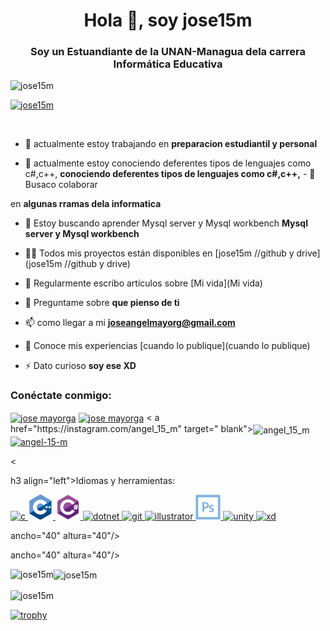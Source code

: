 <h1 align="center">Hola 👋, soy jose15m</h1>
<h3 align="center">Soy un Estuandiante de la UNAN-Managua dela carrera Informática Educativa</h3>

<p align="left" > <img src="https://komarev.com/ghpvc/?username=jose15m&label=Profile%20views&color=0e75b6&style=flat" alt="jose15m" /> </p>

<p align="left"> <a href="https://github.com/ryo-ma/github-profile-trofeo"><img src="https://github-perfil-trofeo.vercel.app/?username=jose15m" alt="jose15m " /></a> </p>

<p align="left"> <a href="https://twitter.com/" target="blank"><img src="https://img. escudos.io/twitter/follow/?logo=twitter&style=for-the-badge" alt="" /></a> </p>

- 🔭 actualmente estoy trabajando en **preparacion estudiantil y personal**

- 🌱 actualmente estoy conociendo deferentes tipos de lenguajes como c#,c++, **conociendo deferentes tipos de lenguajes como c#,c++,** - 👯 Busaco colaborar

en **algunas rramas dela informatica**

- 🤝 Estoy buscando aprender Mysql server y Mysql workbench **Mysql server y Mysql workbench**

- 👨‍💻 Todos mis proyectos están disponibles en [jose15m //github y drive](jose15m //github y drive)

- 📝 Regularmente escribo artículos sobre [Mi vida](Mi vida)

- 💬 Preguntame sobre **que pienso de ti**

- 📫 como llegar a mi **joseangelmayorg@gmail.com**

- 📄 Conoce mis experiencias [cuando lo publique](cuando lo publique)

- ⚡ Dato curioso **soy ese XD**

<h3 align="left">Conéctate conmigo:</h3>
<p align="left">
<a href="https://linkedin.com/in/jose mayorga" target="blank"><img align="center" src="https://raw.githubusercontent.com/rahuldkjain/github-profile- readme-generator/master/src/images/icons/Social/linked-in-alt.svg" alt="jose mayorga" height="30" width="40" /></a> <a href="
https ://fb.com/jose mayorga" target="blank"><img align="center" src="https://raw.githubusercontent.com/rahuldkjain/github-profile-readme-generator/master/src/ images/icons/Social/facebook.svg" alt="jose mayorga" height="30" width="40" /></a> <
a href="https://instagram.com/angel_15_m" target=" blank"><img align="center" src="https://raw.githubusercontent.com/rahuldkjain/github-profile-readme-generator/master/src/images/icons/Social/instagram.svg" alt="angel_15_m" height="30" width="40" /></a>
<a href="https://discord.gg/angel-15-m" target="blank"><img align="center" src="https://raw.githubusercontent.com/rahuldkjain/github-profile -readme-generator/master/src/images/icons/Social/discord.svg" alt="angel-15-m" height="30" width="40" /></a> </p>
<

h3 align="left">Idiomas y herramientas:</h3>
<p align="left"> <a href="https://www.cprogramming.com/" target="_blank" rel="noreferrer"> <img src="https://raw.githubusercontent.com/ devicons/devicon/master/icons/c/c-original.svg" alt="c" width="40" height="40"/> </a> <a href="https://www.w3schools. com/cpp/" target="_blank" rel="noreferrer"> <img src="https://raw.githubusercontent.com/devicons/devicon/master/icons/cplusplus/cplusplus-original.svg" alt=" cplusplus" width="40" height="40"/> </a> <a href="https://www.w3schools.com/cs/" target="_blank" rel="noreferrer"> <img src ="https://raw.githubusercontent.com/devicons/devicon/master/icons/csharp/csharp-original.svg" alt="csharp" width="40" height="40"/> </a> <a href ="https://dotnet.microsoft.com/" target="_blank" rel="noreferrer"> <img src="https://raw.githubusercontent.com/devicons/devicon/master/icons/dot-net /dot-net-original-wordmark.svg" alt="dotnet" width="40" height="40"/> </a> <a href="https://git-scm.com/" target= "_blank" rel="noreferrer"> <img src="https://www.vectorlogo.zone/logos/git-scm/git-scm-icon.svg" alt="git" width="40" height= "40"/> </a><a href="https://www.adobe.com/in/products/illustrator.html" target="_blank" rel="noreferrer"> <img src="https://www.vectorlogo.zone/logos /adobe_illustrator/adobe_illustrator-icon.svg" alt="illustrator" width="40" height="40"/> </a> <a href="https://www.photoshop.com/en" target=" _blank" rel="noreferrer"> <img src="https://raw.githubusercontent.com/devicons/devicon/master/icons/photoshop/photoshop-line.svg" alt="photoshop" width="40" height ="40"/> </a> <a href="https://unity.com/" target="_blank" rel="noreferrer"> <img src="https://www.vectorlogo.zone/logos/unity3d/unity3d-icon.svg" alt="unity" width="40" height="40"/> </a> <a href="https://www. adobe.com/products/xd.html" target="_blank" rel="noreferrer"> <img src="https://cdn.worldvectorlogo.com/logos/adobe-xd.svg" alt="xd" ancho ="40" altura="40"/> </a> </p>ancho="40" altura="40"/> </a> </p>ancho="40" altura="40"/> </a> </p>

<p><img align="left" src="https://github-readme-stats.vercel.app/api/top-langs?username=jose15m&show_icons=true&locale=en&layout=compact" alt="jose15m" /> </p>

<p> <img align="center" src="https://github-readme-stats.vercel.app/api?username=jose15m&show_icons=true&locale=en" alt="jose15m" /> </p>

<p><img align="center" src="https://github-readme-streak-stats.herokuapp.com/?user=jose15m&" alt="jose15m" /></p>


[![trophy](https://github-profile-trophy.vercel.app/?username=jose15m-ma)](https://github.com/ryo-ma/github-profile-trophy)
